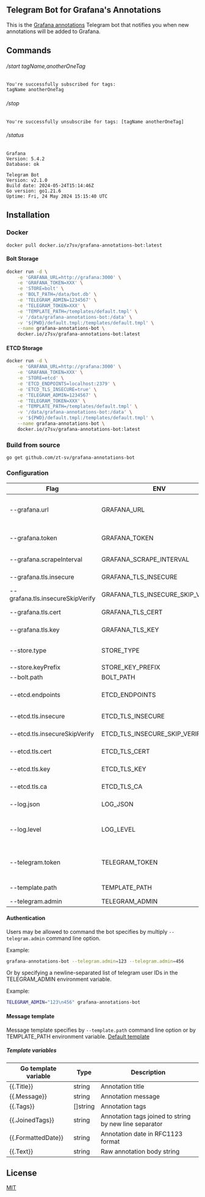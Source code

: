 Telegram Bot for Grafana's Annotations
---
This is the [Grafana annotations](http://docs.grafana.org/http_api/annotations/) Telegram bot that notifies you when new
annotations will be added to Grafana.

## Commands

###### /start tagName,anotherOneTag

```
You're successfully subscribed for tags:
tagName anotherOneTag
```

###### /stop

```
You're successfully unsubscribe for tags: [tagName anotherOneTag]
```

###### /status

```
Grafana
Version: 5.4.2
Database: ok

Telegram Bot
Version: v2.1.0
Build date: 2024-05-24T15:14:46Z
Go version: go1.21.6
Uptime: Fri, 24 May 2024 15:15:40 UTC
```

## Installation

### Docker

`docker pull docker.io/z7sv/grafana-annotations-bot:latest`

#### Bolt Storage

```bash
docker run -d \
	-e 'GRAFANA_URL=http://grafana:3000' \
	-e 'GRAFANA_TOKEN=XXX' \
	-e 'STORE=bolt' \
    -e 'BOLT_PATH=/data/bot.db' \
	-e 'TELEGRAM_ADMIN=1234567' \
	-e 'TELEGRAM_TOKEN=XXX' \
	-e 'TEMPLATE_PATH=/templates/default.tmpl' \
	-v '/data/grafana-annotations-bot:/data' \
	-v '${PWD}/default.tmpl:/templates/default.tmpl' \
	--name grafana-annotations-bot \
	docker.io/z7sv/grafana-annotations-bot:latest
```

#### ETCD Storage

```bash
docker run -d \
	-e 'GRAFANA_URL=http://grafana:3000' \
	-e 'GRAFANA_TOKEN=XXX' \
	-e 'STORE=etcd' \
	-e 'ETCD_ENDPOINTS=localhost:2379' \
	-e 'ETCD_TLS_INSECURE=true' \
	-e 'TELEGRAM_ADMIN=1234567' \
	-e 'TELEGRAM_TOKEN=XXX' \
	-e 'TEMPLATE_PATH=/templates/default.tmpl' \
	-v '/data/grafana-annotations-bot:/data' \
	-v '${PWD}/default.tmpl:/templates/default.tmpl' \
	--name grafana-annotations-bot \
	docker.io/z7sv/grafana-annotations-bot:latest
```

### Build from source

`go get github.com/zt-sv/grafana-annotations-bot`

### Configuration

| Flag                             | ENV                              | Required | Default                | Description                                                                                             |
|----------------------------------|----------------------------------|----------|------------------------|---------------------------------------------------------------------------------------------------------|
| --grafana.url                    | GRAFANA_URL                      | True     |                        | The URL that's used to connect to the Grafana, example: `http://localhost:3000`                         |
| --grafana.token                  | GRAFANA_TOKEN                    | True     |                        | The Bearer token used to connect with Grafana API                                                       |
| --grafana.scrapeInterval         | GRAFANA_SCRAPE_INTERVAL          | False    | `10s`                  | Scrape annotations interval                                                                             |
| --grafana.tls.insecure           | GRAFANA_TLS_INSECURE             | False    | `false`                | Insecure connection to Grafana API                                                                      |
| --grafana.tls.insecureSkipVerify | GRAFANA_TLS_INSECURE_SKIP_VERIFY | False    | `false`                | Grafana TLS config - insecure skip verify                                                               |
| --grafana.tls.cert               | GRAFANA_TLS_CERT                 | False    |                        | Grafana TLS config - client cert file path                                                              |
| --grafana.tls.key                | GRAFANA_TLS_KEY                  | False    |                        | Grafana TLS config - client key file path                                                               |
| --store.type                     | STORE_TYPE                       | False    | `bolt`                 | The store to use. Possible values: `bolt`, `etcd`                                                       |
| --store.keyPrefix                | STORE_KEY_PREFIX                 | False    | `annotationsbot/chats` | Prefix for store keys                                                                                   |
| --bolt.path                      | BOLT_PATH                        | False    | `/tmp/bot.db`          | Bolt database file path                                                                                 |
| --etcd.endpoints                 | ETCD_ENDPOINTS                   | False    | `localhost:2379`       | The endpoints that's used to connect to the etcd store                                                  |
| --etcd.tls.insecure              | ETCD_TLS_INSECURE                | False    | `false`                | Insecure connection to ETCD                                                                             |
| --etcd.tls.insecureSkipVerify    | ETCD_TLS_INSECURE_SKIP_VERIFY    | False    | `false`                | ETCD TLS config - insecure skip verify                                                                  |
| --etcd.tls.cert                  | ETCD_TLS_CERT                    | False    |                        | ETCD TLS config - client cert file path                                                                 |
| --etcd.tls.key                   | ETCD_TLS_KEY                     | False    |                        | ETCD TLS config - client key file path                                                                  |
| --etcd.tls.ca                    | ETCD_TLS_CA                      | False    |                        | ETCD TLS config - CA file path                                                                          |
| --log.json                       | LOG_JSON                         | False    | `false`                | Tell the application to log json, default: false                                                        |
| --log.level                      | LOG_LEVEL                        | False    | `info`                 | The log level to use for filtering logs, possible values: debug, info, warn, error                      |
| --telegram.token                 | TELEGRAM_TOKEN                   | True     |                        | The token used to connect with Telegram. Token you get from [@botfather](https://telegram.me/botfather) |
| --template.path                  | TEMPLATE_PATH                    | True     |                        | The path to the template                                                                                |
| --telegram.admin                 | TELEGRAM_ADMIN                   | True     |                        | Telegram admin IDs                                                                                      |

#### Authentication

Users may be allowed to command the bot specifies by multiply `--telegram.admin` command line option.

Example:

```bash
grafana-annotations-bot --telegram.admin=123 --telegram.admin=456
```

Or by specifying a newline-separated list of telegram user IDs in the TELEGRAM_ADMIN environment variable.

Example:

```bash
TELEGRAM_ADMIN="123\n456" grafana-annotations-bot
```

#### Message template

Message template specifies by `--template.path` command line option or by TEMPLATE_PATH environment variable.
[Default template](default.tmpl)

##### Template variables

| Go template variable | Type     | Description                                            |
|----------------------|----------|--------------------------------------------------------|
| {{.Title}}           | string   | Annotation title                                       |
| {{.Message}}         | string   | Annotation message                                     |
| {{.Tags}}            | []string | Annotation tags                                        |
| {{.JoinedTags}}      | string   | Annotation tags joined to string by new line separator |
| {{.FormattedDate}}   | string   | Annotation date in RFC1123 format                      |
| {{.Text}}            | string   | Raw annotation body string                             |

## License

[MIT](LICENSE)